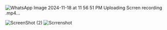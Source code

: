 ![WhatsApp Image 2024-11-18 at 11 56 51 PM](https://github.com/user-attachments/assets/9d74ee9e-4566-449a-9d05-d596f38bfd63)
Uploading Scrren recording .mp4…

![ScreenShot (2)](https://github.com/user-attachments/assets/1ebd7ad5-3161-40ea-96aa-0afb54e266d4)
![Scrrenshot](https://github.com/user-attachments/assets/1e5fb1bc-50c7-4cda-8152-e19a897a7c0c)
